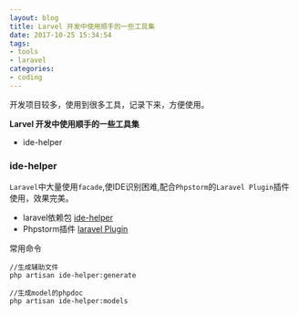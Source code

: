 ```yaml
---
layout: blog
title: Larvel 开发中使用顺手的一些工具集
date: 2017-10-25 15:34:54
tags:
- tools
- laravel
categories:
- coding
---
```


开发项目较多，使用到很多工具，记录下来，方便使用。

**Larvel 开发中使用顺手的一些工具集**
* ide-helper

<!--more-->

### ide-helper
`Laravel`中大量使用`facade`,使IDE识别困难,配合`Phpstorm`的`Laravel Plugin`插件使用，效果完美。
* laravel依赖包 [ide-helper](https://github.com/barryvdh/laravel-ide-helper)
* Phpstorm插件 [laravel Plugin](https://github.com/Haehnchen/idea-php-laravel-plugin)

常用命令
```
//生成辅助文件
php artisan ide-helper:generate

//生成model的phpdoc
php artisan ide-helper:models
```